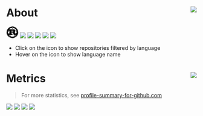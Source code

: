 <h1>About <img height="160" align="right" src="https://pentadecagon.vercel.app/api?duration=20"></h1>

<a title="Rust" href="https://github.com/floaterest?tab=repositories&language=rust"><img height="32" src="./rust.svg"></a>
<a title="Svelte" href="https://github.com/floaterest?tab=repositories&language=svelte"><img height="32" src="https://svelte.dev/favicon.png"></a>
<a title="TypeScript" href="https://github.com/floaterest?tab=repositories&language=typescript"><img height="32" src="https://cdn.jsdelivr.net/gh/devicons/devicon/icons/typescript/typescript-original.svg"></a>
<a title="Python" href="https://github.com/floaterest?tab=repositories&language=python"><img height="32" src="https://docs.python.org/3/_static/py.svg"></a>
<a title="C++" href="https://github.com/floaterest?tab=repositories&language=c%2B%2B"><img height="32" src="https://isocpp.org/assets/images/cpp_logo.png"></a>
    <a title="C#" href="https://github.com/floaterest?tab=repositories&language=c%23"><img height="32" src="https://cdn.jsdelivr.net/gh/devicons/devicon/icons/csharp/csharp-original.svg"></a>
  - Click on the icon to show repositories filtered by language
  - Hover on the icon to show language name

<h1>Metrics <img height="50" align="right" src="https://floaterest.vercel.app/api/count/floaterest"></h1>

> For more statistics, see [profile-summary-for-github.com](https://profile-summary-for-github.com/user/floaterest)

<!--
const f = (h1,h2,w2) => {
    const w1 = h2 / h1 * w2;
    const t = w1 + w2;
    return {
        width1: ((w1/t-0.005)*100).toFixed(2)+'%',
        width2: ((w2/t-0.005)*100).toFixed(2)+'%',
    }
}
-->
<span>
<img align="top" width="56.5%" src="https://floaterest.github.io/floaterest/base.svg">
<img align="top" width="43.0%" src="https://floaterest.github.io/floaterest/calendar.svg">
</span>

<span>
<img width="41.5%" src="https://github-readme-stats.vercel.app/api/top-langs/?username=floaterest&layout=compact&title_color=39c5bb&text_color=f1f1f1&border_color=5e5e5e&bg_color=0f0f0f&langs_count=8">
<img width="57.5%" src="https://github-readme-streak-stats.herokuapp.com/?user=floaterest&background=0f0f0f&border=5e5e5e&stroke=f1f1f1&ring=39c5bb&fire=ff6680&currStreakNum=ffe666&currStreakLabel=39c5bb&sideNums=f1f1f1&sideLabels=39c5bb&dates=b8b8b8&date_format=Y-m-d">
</span>
